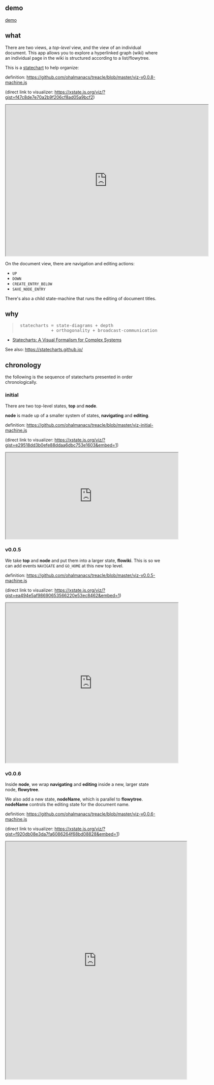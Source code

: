 ## demo

[demo](demo/)

## what


There are two views, a *top-level* view, and the view of an individual document. This app allows you to explore a hyperlinked graph (wiki) where an individual page in the wiki is structured according to a list/flowytree.

This is a [statechart](https://xstate.js.org/docs/#why) to help organize:

definition: <https://github.com/ohalmanacs/treacle/blob/master/viz-v0.0.8-machine.js>

(direct link to visualizer: <https://xstate.js.org/viz/?gist=f47c8de7e70a2b9f206cf8ad05a9bcf2>)
<iframe style="width: 47em; height: 35em;" src="https://xstate.js.org/viz/?gist=f47c8de7e70a2b9f206cf8ad05a9bcf2&embed=1"></iframe>

On the document view, there are navigation and editing actions:

 - `UP`
 - `DOWN`
 - `CREATE_ENTRY_BELOW`
 - `SAVE_NODE_ENTRY`

There's also a child state-machine that runs the editing of document titles.

## why

<blockquote><pre>
 statecharts = state-diagrams + depth
             + orthogonality + broadcast-communication
</pre></blockquote>

 - [Statecharts: A Visual Formalism for Complex Systems](http://www.inf.ed.ac.uk/teaching/courses/seoc/2005_2006/resources/statecharts.pdf)

See also: <https://statecharts.github.io/>


## chronology

the following is the sequence of statecharts presented in order chronologically.

### initial

There are two top-level states, **top** and **node**.

**node** is made up of a smaller system of states, **navigating** and **editing**.

definition: <https://github.com/ohalmanacs/treacle/blob/master/viz-initial-machine.js>

(direct link to visualizer: <https://xstate.js.org/viz/?gist=e29518dd3b0efe88ddaa6dbc753e1603&embed=1>)
<iframe style="width: 40em; height: 20em;" src="https://xstate.js.org/viz/?gist=e29518dd3b0efe88ddaa6dbc753e1603&embed=1"></iframe>

### v0.0.5

We take **top** and **node** and put them into a larger state, **flowiki**. This is so we can add events `NAVIGATE` and `GO_HOME` at this new top level.

definition: <https://github.com/ohalmanacs/treacle/blob/master/viz-v0.0.5-machine.js>

(direct link to visualizer: <https://xstate.js.org/viz/?gist=ea494e5af98690653566220e53ec8462&embed=1>)
<iframe style="width: 40em; height: 37em;" src="https://xstate.js.org/viz/?gist=ea494e5af98690653566220e53ec8462&embed=1"></iframe>

### v0.0.6

Inside **node**, we wrap **navigating** and **editing** inside a new, larger state node, **flowytree**.

We also add a new state, **nodeName**, which is parallel to **flowytree**. **nodeName** controls the editing state for the document name.

definition: <https://github.com/ohalmanacs/treacle/blob/master/viz-v0.0.6-machine.js>

(direct link to visualizer: <https://xstate.js.org/viz/?gist=f920db08e3da7fa6086264f68bd08828&embed=1>)
<iframe style="width: 42em; height: 55em;" src="https://xstate.js.org/viz/?gist=f920db08e3da7fa6086264f68bd08828&embed=1"></iframe>

